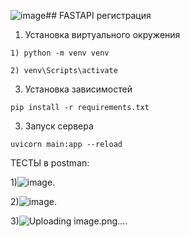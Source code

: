 ![image](https://github.com/user-attachments/assets/4dcc981f-8a09-48d5-8bd3-47c4631fc3b2)## FASTAPI регистрация

1. Установка виртуального окружения
```
1) python -m venv venv
```
```
2) venv\Scripts\activate
```
3. Установка зависимостей
```
pip install -r requirements.txt
```
3.  Запуск сервера
```
uvicorn main:app --reload
```

ТЕСТЫ в postman: 


1)![image](https://github.com/user-attachments/assets/d6a6d5c3-718e-431a-9cc2-adab9c7ce924).

2)![image](https://github.com/user-attachments/assets/7d9dfe1f-ed31-4e0a-89bf-60dfc1c2dd2a).

3)![Uploading image.png…]().
